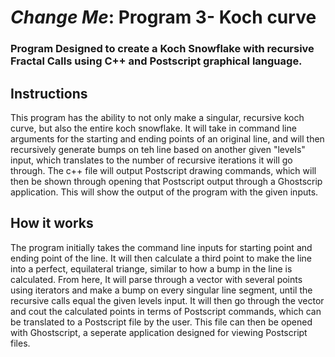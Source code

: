 # *Change Me*: Program 3- Koch curve

### Program Designed to create a Koch Snowflake with recursive Fractal Calls using C++ and Postscript graphical language.

## Instructions

This program has the ability to not only make a singular, recursive koch curve, but also
the entire koch snowflake. It will take in command line arguments for the starting and ending
points of an original line, and will then recursively generate bumps on teh line based on 
another given  "levels" input, which translates to the number of recursive iterations it will go 
through. The c++ file will output Postscript drawing commands, which will then be shown through opening that
Postscript output through a Ghostscrip application. This will show the output of the program 
with the given inputs.

## How it works
The program initially takes the command line inputs for starting point and ending point of the line. It will then 
calculate a third point to make the line into a perfect, equilateral triange, similar to how a bump in the line is calculated.
From here, It will parse through a vector with several points using iterators and make a bump on every singular line segment, until
the recursive calls equal the given levels input. It will then go through the vector and cout the calculated points in terms of Postscript
commands, which can be translated to a Postscript file by the user. This file can then be opened with Ghostscript, a seperate application
designed for viewing Postscript files.
